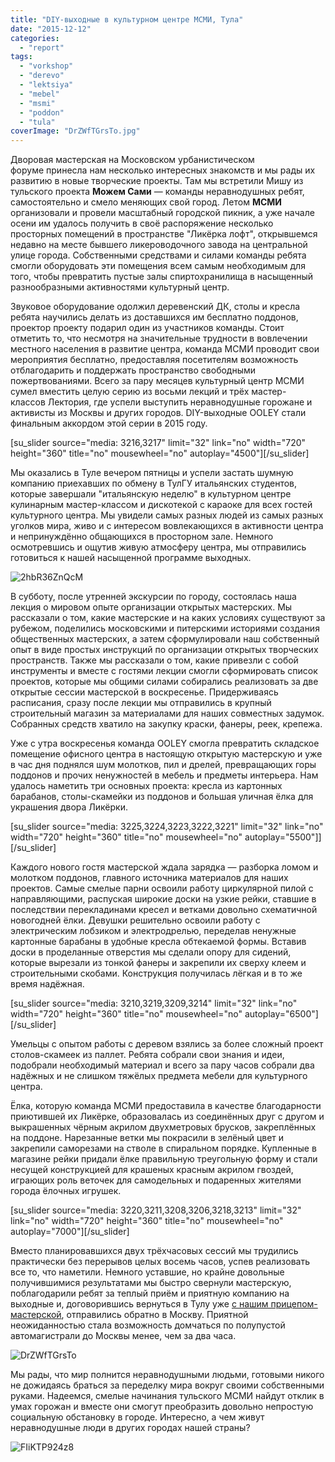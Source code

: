 ```yaml
---
title: "DIY-выходные в культурном центре МСМИ, Тула"
date: "2015-12-12"
categories:
  - "report"
tags:
  - "vorkshop"
  - "derevo"
  - "lektsiya"
  - "mebel"
  - "msmi"
  - "poddon"
  - "tula"
coverImage: "DrZWfTGrsTo.jpg"
---
```


Дворовая мастерская на Московском урбанистическом форуме принесла нам несколько интересных знакомств и мы рады их развитию в новые творческие проекты. Там мы встретили Мишу из тульского проекта **Можем Сами** — команды неравнодушных ребят, самостоятельно и смело меняющих свой город. Летом **МСМИ** организовали и провели масштабный городской пикник, а уже начале осени им удалось получить в своё распоряжение несколько просторных помещений в пространстве "Ликёрка лофт", открывшемся недавно на месте бывшего ликероводочного завода на центральной улице города. Собственными средствами и силами команды ребята смогли оборудовать эти помещения всем самым необходимым для того, чтобы превратить пустые залы спиртохранилища в насыщенный разнообразными активностями культурный центр.

Звуковое оборудование одолжил деревенский ДК, столы и кресла ребята научились делать из доставшихся им бесплатно поддонов, проектор проекту подарил один из участников команды. Стоит отметить то, что несмотря на значительные трудности в вовлечении местного населения в развитие центра, команда МСМИ проводит свои мероприятия бесплатно, предоставляя посетителям возможность отблагодарить и поддержать пространство свободными пожертвованиями. Всего за пару месяцев культурный центр МСМИ сумел вместить целую серию из восьми лекций и трёх мастер-классов Лектория, где успели выступить неравнодушные горожане и активисты из Москвы и других городов. DIY-выходные OOLEY стали финальным аккордом этой серии в 2015 году.

\[su_slider source="media: 3216,3217" limit="32" link="no" width="720" height="360" title="no" mousewheel="no" autoplay="4500"\]\[/su_slider\]

Мы оказались в Туле вечером пятницы и успели застать шумную компанию приехавших по обмену в ТулГУ итальянских студентов, которые завершали "итальянскую неделю" в культурном центре кулинарным мастер-классом и дискотекой с караоке для всех гостей культурного центра. Мы увидели самых разных людей из самых разных уголков мира, живо и с интересом вовлекающихся в активности центра и непринуждённо общающихся в просторном зале. Немного осмотревшись и ощутив живую атмосферу центра, мы отправились готовиться к нашей насыщенной программе выходных.

![2hbR36ZnQcM](./images/2hbR36ZnQcM-1365x1200.jpg)

В субботу, после утренней экскурсии по городу, состоялась наша лекция о мировом опыте организации открытых мастерских. Мы рассказали о том, какие мастерские и на каких условиях существуют за рубежом, поделились московскими и питерскими историями создания общественных мастерских, а затем сформулировали наш собственный опыт в виде простых инструкций по организации открытых творческих пространств. Также мы рассказали о том, какие привезли с собой инструменты и вместе с гостями лекции смогли сформировать список проектов, которые мы общими силами собирались реализовать за две открытые сессии мастерской в воскресенье. Придерживаясь расписания, сразу после лекции мы отправились в крупный строительный магазин за материалами для наших совместных задумок. Собранных средств хватило на закупку краски, фанеры, реек, крепежа.

Уже с утра воскресенья команда OOLEY смогла превратить складское помещение офисного центра в настоящую открытую мастерскую и уже в час дня поднялся шум молотков, пил и дрелей, превращающих горы поддонов и прочих ненужностей в мебель и предметы интерьера. Нам удалось наметить три основных проекта: кресла из картонных барабанов, столы-скамейки из поддонов и большая уличная ёлка для украшения двора Ликёрки.

\[su_slider source="media: 3225,3224,3223,3222,3221" limit="32" link="no" width="720" height="360" title="no" mousewheel="no" autoplay="5500"\]\]\[/su_slider\]

Каждого нового гостя мастерской ждала зарядка — разборка ломом и молотком поддонов, главного источника материалов для наших проектов. Самые смелые парни освоили работу циркулярной пилой с направляющими, распуская широкие доски на узкие рейки, ставшие в последствии перекладинами кресел и ветками довольно схематичной новогодней ёлки. Девушки решительно освоили работу с электрическим лобзиком и электродрелью, переделав ненужные картонные барабаны в удобные кресла обтекаемой формы. Вставив доски в проделанные отверстия мы сделали опору для сидений, которые вырезали из тонкой фанеры и закрепили их сверху клеем и строительными скобами. Конструкция получилась лёгкая и в то же время надёжная.

\[su_slider source="media: 3210,3219,3209,3214" limit="32" link="no" width="720" height="360" title="no" mousewheel="no" autoplay="6500"\]\[/su_slider\]

Умельцы с опытом работы с деревом взялись за более сложный проект столов-скамеек из паллет. Ребята собрали свои знания и идеи, подобрали необходимый материал и всего за пару часов собрали два надёжных и не слишком тяжёлых предмета мебели для культурного центра.

Ёлка, которую команда МСМИ предоставила в качестве благодарности приютившей их Ликёрке, образовалась из соединённых друг с другом и выкрашенных чёрным акрилом двухметровых брусков, закреплённых на поддоне. Нарезанные ветки мы покрасили в зелёный цвет и закрепили саморезами на стволе в спиральном порядке. Купленные в магазине рейки придали ёлке правильную треугольную форму и стали несущей конструкцией для крашеных красным акрилом гвоздей, играющих роль веточек для самодельных и подаренных жителями города ёлочных игрушек.

\[su_slider source="media: 3220,3211,3208,3206,3218,3213" limit="32" link="no" width="720" height="360" title="no" mousewheel="no" autoplay="7000"\]\[/su_slider\]

Вместо планировавшихся двух трёхчасовых сессий мы трудились практически без перерывов целых восемь часов, успев реализовать все то, что наметили. Немного уставшие, но крайне довольные получившимися результатами мы быстро свернули мастерскую, поблагодарили ребят за теплый приём и приятную компанию на выходные и, договорившись вернуться в Тулу уже [с нашим прицепом-мастерской](http://ooley.ru/places/ooley42/), отправились обратно в Москву. Приятной неожиданностью стала возможность домчаться по полупустой автомагистрали до Москвы менее, чем за два часа.

![DrZWfTGrsTo](./images/DrZWfTGrsTo-1333x1200.jpg)

Мы рады, что мир полнится неравнодушными людьми, готовыми никого не дожидаясь браться за переделку мира вокруг своими собственными руками. Надеемся, смелые начинания тульского МСМИ найдут отклик в умах горожан и вместе они смогут преобразить довольно непростую социальную обстановку в городе. Интересно, а чем живут неравнодушные люди в других городах нашей страны?

![FIiKTP924z8](./images/FIiKTP924z8-800x1200.jpg)
